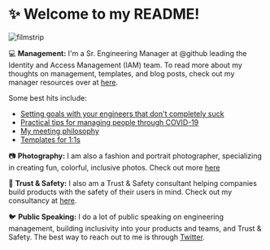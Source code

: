 # :sparkles: Welcome to my README! 

![filmstrip](https://user-images.githubusercontent.com/2171822/84818146-ddf07780-afca-11ea-929f-00073cf2aa8e.jpg)

:computer: **Management:** I'm a Sr. Engineering Manager at @github leading the Identity and Access Management (IAM) team. To read more about my thoughts on management, templates, and blog posts, check out my manager resources over at [here](https://github.com/dmleong/manager-resources).

Some best hits include: 
* [Setting goals with your engineers that don't completely suck](https://medium.com/@tsunamino/setting-goals-with-your-engineers-that-dont-completely-suck-cb76b87e4275)
* [Practical tips for managing people through COVID-19](https://medium.com/@tsunamino/practical-tips-for-managing-people-through-covid-19-52ec2db38e06)
* [My meeting philosophy](https://github.com/dmleong/manager-resources/blob/master/docs/meetings.md) 
* [Templates for 1:1s](https://github.com/dmleong/manager-resources/tree/master/templates)

:camera: **Photography:** I am also a fashion and portrait photographer, specializing in creating fun, colorful, inclusive photos. Check out more [here](https://danielleleongphotography )

:lock_with_ink_pen: **Trust & Safety:** I also am a Trust & Safety consultant helping companies build products with the safety of their users in mind. Check out my consultancy at [here](https://consensualsoftware.com).

:bird: **Public Speaking:** I do a lot of public speaking on engineering management, building inclusivity into your products and teams, and Trust & Safety. The best way to reach out to me is through [Twitter](https://twitter.com/tsunamino).
